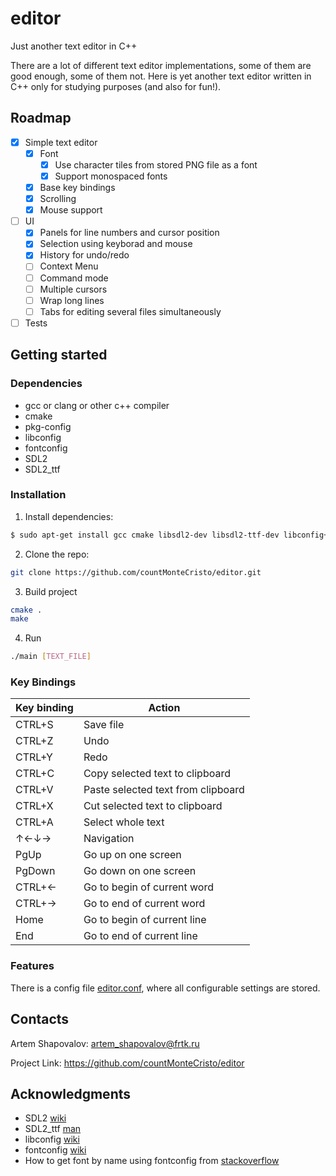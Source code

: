 # editor
Just another text editor in C++

There are a lot of different text editor implementations, some of them are good enough, some of them not. Here is yet another text editor written in C++
only for studying purposes (and also for fun!).

## Roadmap

- [x] Simple text editor
  - [x] Font
    - [x] Use character tiles from stored PNG file as a font
    - [x] Support monospaced fonts
  - [x] Base key bindings
  - [x] Scrolling
  - [x] Mouse support
- [ ] UI
  - [x] Panels for line numbers and cursor position
  - [x] Selection using keyborad and mouse
  - [x] History for undo/redo
  - [ ] Context Menu
  - [ ] Command mode
  - [ ] Multiple cursors
  - [ ] Wrap long lines
  - [ ] Tabs for editing several files simultaneously
- [ ] Tests

## Getting started
### Dependencies
* gcc or clang or other c++ compiler
* cmake
* pkg-config
* libconfig
* fontconfig
* SDL2
* SDL2_ttf

### Installation
1. Install dependencies:
```sh
$ sudo apt-get install gcc cmake libsdl2-dev libsdl2-ttf-dev libconfig++-dev libfontconfig1
```

2. Clone the repo:
```sh
git clone https://github.com/countMonteCristo/editor.git
```

3. Build project
```sh
cmake .
make
```

4. Run
```sh
./main [TEXT_FILE]
```

### Key Bindings

| Key binding |              Action                |
|-------------|------------------------------------|
| CTRL+S      | Save file                          |
| CTRL+Z      | Undo                               |
| CTRL+Y      | Redo                               |
| CTRL+C      | Copy selected text to clipboard    |
| CTRL+V      | Paste selected text from clipboard |
| CTRL+X      | Cut selected text to clipboard     |
| CTRL+A      | Select whole text                  |
| ↑←↓→        | Navigation                         |
| PgUp        | Go up on one screen                |
| PgDown      | Go down on one screen              |
| CTRL+←      | Go to begin of current word        |
| CTRL+→      | Go to end of current word          |
| Home        | Go to begin of current line        |
| End         | Go to end of current line          |


### Features

There is a config file [editor.conf](https://github.com/countMonteCristo/editor/blob/main/editor.conf), where all configurable settings are stored.

## Contacts

Artem Shapovalov: artem_shapovalov@frtk.ru

Project Link: https://github.com/countMonteCristo/editor

## Acknowledgments
* SDL2 [wiki](https://wiki.libsdl.org/)
* SDL2_ttf [man](https://www.libsdl.org/projects/SDL_ttf/docs/SDL_ttf.pdf)
* libconfig [wiki](https://hyperrealm.github.io/libconfig/libconfig_manual.html)
* fontconfig [wiki](https://www.freedesktop.org/wiki/Software/fontconfig/)
* How to get font by name using fontconfig from [stackoverflow](https://stackoverflow.com/questions/10542832/how-to-use-fontconfig-to-get-font-list-c-c)
